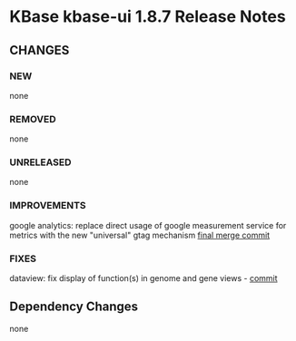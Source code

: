 # KBase kbase-ui 1.8.7 Release Notes

## CHANGES

### NEW

none

### REMOVED

none

### UNRELEASED

none

### IMPROVEMENTS

google analytics: replace direct usage of google measurement service for metrics with the new "universal" gtag mechanism [final merge commit](https://github.com/kbase/kbase-ui/commit/bbaa13b08cca216d62e4095068306a72e792b184)

### FIXES

dataview: fix display of function(s) in genome and gene views - [commit](https://github.com/kbase/kbase-ui/commit/14c87a763e971bff1571dd56f166492096bc5f67)

## Dependency Changes

none
